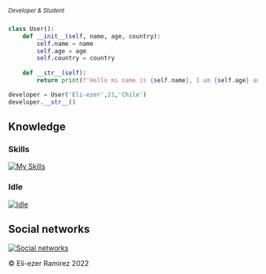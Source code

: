 
<!-- here are information that who i am-->
<sub> *Developer & Student* </sub>
### 

```python
class User():
    def __init__(self, name, age, country):
        self.name = name 
        self.age = age
        self.country = country
    
    def __str__(self):
        return print(f'Hello mi name is {self.name}, I am {self.age} and I live in {self.country}')

developer = User('Eli-ezer',21,'Chile')
developer.__str__()
```

## Knowledge
<!-- Dominion -->
### Skills
[![My Skills](https://skillicons.dev/icons?i=python,linux,django,flask,html,js,css,bootstrap)](https://skillicons.dev)

### Idle
[![Idle](https://skillicons.dev/icons?i=vscode,vim)](https://skillicons.dev)


## Social networks
[![Social networks](https://skillicons.dev/icons?i=instagram,twitter,linkedin)](https://skillicons.dev)

<!--Copyright -->
©️ Eli-ezer Ramirez 2022

